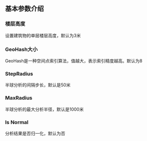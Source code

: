 ## 基本参数介绍
### 楼层高度
设置建筑物的单层楼层高度，默认为3米

### GeoHash大小
GeoHash是一种空间点索引算法，值越大，表示索引精度越高。默认为8

### StepRadius
半球分析的间隔步长，默认是50米

### MaxRadius
半球分析的最大分析半径，默认是1000米

### Is Normal
分析结果是否归一化，默认为否
